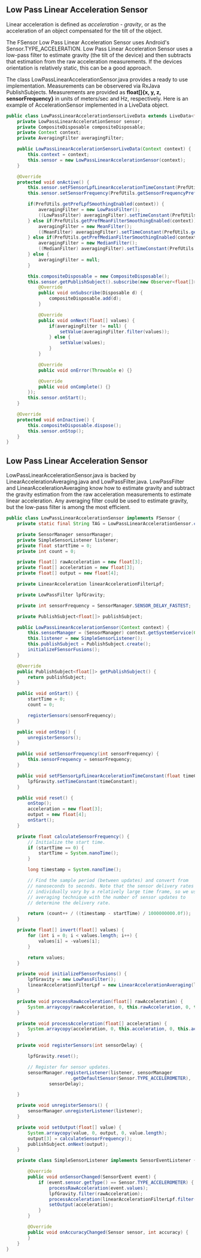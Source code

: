
## Low Pass Linear Acceleration Sensor

Linear acceleration is defined as *acceleration - gravity*, or as the acceleration of an object compensated for the tilt of the object.

The FSensor Low Pass Linear Acceleration Sensor uses Android's Sensor.TYPE_ACCELERATION. Low Pass Linear Acceleration Sensor uses a low-pass filter to estimate gravity (the tilt of the device) and then subtracts that estimation from the raw acceleration measurements. If the devices orientation is relatively static, this can be a good approach.

The class LowPassLinearAccelerationSensor.java provides a ready to use implementation. Measurements can be observered via RxJava PublishSubjects. Measurements are provided as **float[]{x, y, z, sensorFrequency}** in units of meters/sec and Hz, respectively. Here is an example of AccelerationSensor implemented in a LiveData object.

```java
public class LowPassLinearAccelerationSensorLiveData extends LiveData<float[]> {
    private LowPassLinearAccelerationSensor sensor;
    private CompositeDisposable compositeDisposable;
    private Context context;
    private AveragingFilter averagingFilter;

    public LowPassLinearAccelerationSensorLiveData(Context context) {
        this.context = context;
        this.sensor = new LowPassLinearAccelerationSensor(context);
    }

    @Override
    protected void onActive() {
        this.sensor.setFSensorLpfLinearAccelerationTimeConstant(PrefUtils.getPrefFSensorLpfLinearAccelerationTimeConstant(context));
        this.sensor.setSensorFrequency(PrefUtils.getSensorFrequencyPrefs(context));

        if(PrefUtils.getPrefLpfSmoothingEnabled(context)) {
            averagingFilter = new LowPassFilter();
            ((LowPassFilter) averagingFilter).setTimeConstant(PrefUtils.getPrefLpfSmoothingTimeConstant(context));
        } else if(PrefUtils.getPrefMeanFilterSmoothingEnabled(context)) {
            averagingFilter = new MeanFilter();
            ((MeanFilter) averagingFilter).setTimeConstant(PrefUtils.getPrefMeanFilterSmoothingTimeConstant(context));
        } else if(PrefUtils.getPrefMedianFilterSmoothingEnabled(context)) {
            averagingFilter = new MedianFilter();
            ((MedianFilter) averagingFilter).setTimeConstant(PrefUtils.getPrefMedianFilterSmoothingTimeConstant(context));
        } else {
            averagingFilter = null;
        }

        this.compositeDisposable = new CompositeDisposable();
        this.sensor.getPublishSubject().subscribe(new Observer<float[]>() {
            @Override
            public void onSubscribe(Disposable d) {
                compositeDisposable.add(d);
            }

            @Override
            public void onNext(float[] values) {
                if(averagingFilter != null) {
                    setValue(averagingFilter.filter(values));
                } else {
                    setValue(values);
                }
            }

            @Override
            public void onError(Throwable e) {}

            @Override
            public void onComplete() {}
        });
        this.sensor.onStart();
    }

    @Override
    protected void onInactive() {
        this.compositeDisposable.dispose();
        this.sensor.onStop();
    }
}
```

## Low Pass Linear Acceleration Sensor

LowPassLinearAccelerationSensor.java is backed by LinearAccelerationAveraging.java and LowPassFilter.java. LowPassFilter and LinearAccelerationAveraging know how to estimate gravity and subtract the gravity estimation from the raw acceleration measurements to estimate linear acceleration. Any averaging filter could be used to estimate gravity, but the low-pass filter is among the most efficient.

```java
public class LowPassLinearAccelerationSensor implements FSensor {
    private static final String TAG = LowPassLinearAccelerationSensor.class.getSimpleName();

    private SensorManager sensorManager;
    private SimpleSensorListener listener;
    private float startTime = 0;
    private int count = 0;

    private float[] rawAcceleration = new float[3];
    private float[] acceleration = new float[3];
    private float[] output = new float[4];

    private LinearAcceleration linearAccelerationFilterLpf;

    private LowPassFilter lpfGravity;

    private int sensorFrequency = SensorManager.SENSOR_DELAY_FASTEST;

    private PublishSubject<float[]> publishSubject;

    public LowPassLinearAccelerationSensor(Context context) {
        this.sensorManager = (SensorManager) context.getSystemService(Context.SENSOR_SERVICE);
        this.listener = new SimpleSensorListener();
        this.publishSubject = PublishSubject.create();
        initializeFSensorFusions();
    }

    @Override
    public PublishSubject<float[]> getPublishSubject() {
        return publishSubject;
    }

    public void onStart() {
        startTime = 0;
        count = 0;

        registerSensors(sensorFrequency);
    }

    public void onStop() {
        unregisterSensors();
    }

    public void setSensorFrequency(int sensorFrequency) {
        this.sensorFrequency = sensorFrequency;
    }

    public void setFSensorLpfLinearAccelerationTimeConstant(float timeConstant) {
        lpfGravity.setTimeConstant(timeConstant);
    }

    public void reset() {
        onStop();
        acceleration = new float[3];
        output = new float[4];
        onStart();
    }

    private float calculateSensorFrequency() {
        // Initialize the start time.
        if (startTime == 0) {
            startTime = System.nanoTime();
        }

        long timestamp = System.nanoTime();

        // Find the sample period (between updates) and convert from
        // nanoseconds to seconds. Note that the sensor delivery rates can
        // individually vary by a relatively large time frame, so we use an
        // averaging technique with the number of sensor updates to
        // determine the delivery rate.

        return (count++ / ((timestamp - startTime) / 1000000000.0f));
    }

    private float[] invert(float[] values) {
        for (int i = 0; i < values.length; i++) {
            values[i] = -values[i];
        }

        return values;
    }

    private void initializeFSensorFusions() {
        lpfGravity = new LowPassFilter();
        linearAccelerationFilterLpf = new LinearAccelerationAveraging(lpfGravity);
    }

    private void processRawAcceleration(float[] rawAcceleration) {
        System.arraycopy(rawAcceleration, 0, this.rawAcceleration, 0, this.rawAcceleration.length);
    }

    private void processAcceleration(float[] acceleration) {
        System.arraycopy(acceleration, 0, this.acceleration, 0, this.acceleration.length);
    }

    private void registerSensors(int sensorDelay) {

        lpfGravity.reset();

        // Register for sensor updates.
        sensorManager.registerListener(listener, sensorManager
                        .getDefaultSensor(Sensor.TYPE_ACCELEROMETER),
                sensorDelay);

    }

    private void unregisterSensors() {
        sensorManager.unregisterListener(listener);
    }

    private void setOutput(float[] value) {
        System.arraycopy(value, 0, output, 0, value.length);
        output[3] = calculateSensorFrequency();
        publishSubject.onNext(output);
    }

    private class SimpleSensorListener implements SensorEventListener {

        @Override
        public void onSensorChanged(SensorEvent event) {
            if (event.sensor.getType() == Sensor.TYPE_ACCELEROMETER) {
                processRawAcceleration(event.values);
                lpfGravity.filter(rawAcceleration);
                processAcceleration(linearAccelerationFilterLpf.filter(rawAcceleration));
                setOutput(acceleration);
            }
        }

        @Override
        public void onAccuracyChanged(Sensor sensor, int accuracy) {
        }
    }
}

```
